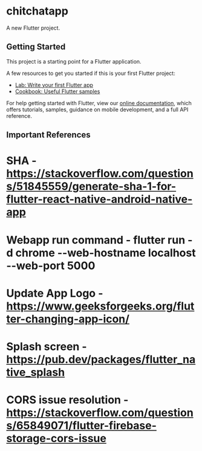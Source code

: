# chitchatapp

A new Flutter project.

## Getting Started

This project is a starting point for a Flutter application.

A few resources to get you started if this is your first Flutter project:

- [Lab: Write your first Flutter app](https://flutter.dev/docs/get-started/codelab)
- [Cookbook: Useful Flutter samples](https://flutter.dev/docs/cookbook)

For help getting started with Flutter, view our
[online documentation](https://flutter.dev/docs), which offers tutorials,
samples, guidance on mobile development, and a full API reference.

## Important References
# SHA - https://stackoverflow.com/questions/51845559/generate-sha-1-for-flutter-react-native-android-native-app
# Webapp run command - flutter run -d chrome --web-hostname localhost --web-port 5000
# Update App Logo - https://www.geeksforgeeks.org/flutter-changing-app-icon/
# Splash screen - https://pub.dev/packages/flutter_native_splash
# CORS issue resolution - https://stackoverflow.com/questions/65849071/flutter-firebase-storage-cors-issue
